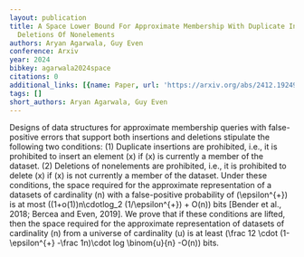 ```yaml
---
layout: publication
title: A Space Lower Bound For Approximate Membership With Duplicate Insertions Or
  Deletions Of Nonelements
authors: Aryan Agarwala, Guy Even
conference: Arxiv
year: 2024
bibkey: agarwala2024space
citations: 0
additional_links: [{name: Paper, url: 'https://arxiv.org/abs/2412.19249'}]
tags: []
short_authors: Aryan Agarwala, Guy Even
---
```

Designs of data structures for approximate membership queries with
false-positive errors that support both insertions and deletions stipulate the
following two conditions: (1) Duplicate insertions are prohibited, i.e., it is
prohibited to insert an element \(x\) if \(x\) is currently a member of the
dataset. (2) Deletions of nonelements are prohibited, i.e., it is prohibited to
delete \(x\) if \(x\) is not currently a member of the dataset. Under these
conditions, the space required for the approximate representation of a datasets
of cardinality \(n\) with a false-positive probability of \(\epsilon^\{+\}\) is at
most \((1+o(1))n\cdotlog_2 (1/\epsilon^\{+\}) + O(n)\) bits [Bender et al., 2018;
Bercea and Even, 2019].
  We prove that if these conditions are lifted, then the space required for the
approximate representation of datasets of cardinality \(n\) from a universe of
cardinality \(u\) is at least \(\frac 12 \cdot (1-\epsilon^\{+\} -\frac 1n)\cdot
log \binom\{u\}\{n\} -O(n)\) bits.
